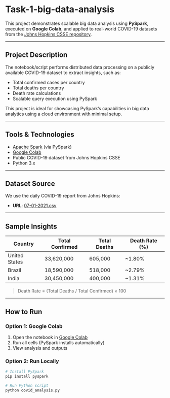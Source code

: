 # Task-1-big-data-analysis



This project demonstrates scalable big data analysis using **PySpark**, executed on **Google Colab**, and applied to real-world COVID-19 datasets from the [Johns Hopkins CSSE repository](https://github.com/CSSEGISandData/COVID-19).

---

##  Project Description

The notebook/script performs distributed data processing on a publicly available COVID-19 dataset to extract insights, such as:

- Total confirmed cases per country
- Total deaths per country
- Death rate calculations
- Scalable query execution using PySpark

This project is ideal for showcasing PySpark’s capabilities in big data analytics using a cloud environment with minimal setup.

---

##  Tools & Technologies

-  [Apache Spark](https://spark.apache.org/) (via PySpark)
-  [Google Colab](https://colab.research.google.com/)
-  Public COVID-19 dataset from Johns Hopkins CSSE
-  Python 3.x

---

## Dataset Source

We use the daily COVID-19 report from Johns Hopkins:

- **URL**: [07-01-2021.csv](https://raw.githubusercontent.com/CSSEGISandData/COVID-19/master/csse_covid_19_data/csse_covid_19_daily_reports/07-01-2021.csv)

---

## Sample Insights

| Country       | Total Confirmed | Total Deaths | Death Rate (%) |
|---------------|------------------|---------------|----------------|
| United States | 33,620,000       | 605,000       | ~1.80%         |
| Brazil        | 18,590,000       | 518,000       | ~2.79%         |
| India         | 30,450,000       | 400,000       | ~1.31%         |

> Death Rate = (Total Deaths / Total Confirmed) × 100

---

##  How to Run

### Option 1: Google Colab

1. Open the notebook in [Google Colab](https://colab.research.google.com/)
2. Run all cells (PySpark installs automatically)
3. View analysis and outputs

### Option 2: Run Locally

```bash
# Install PySpark
pip install pyspark

# Run Python script
python covid_analysis.py

